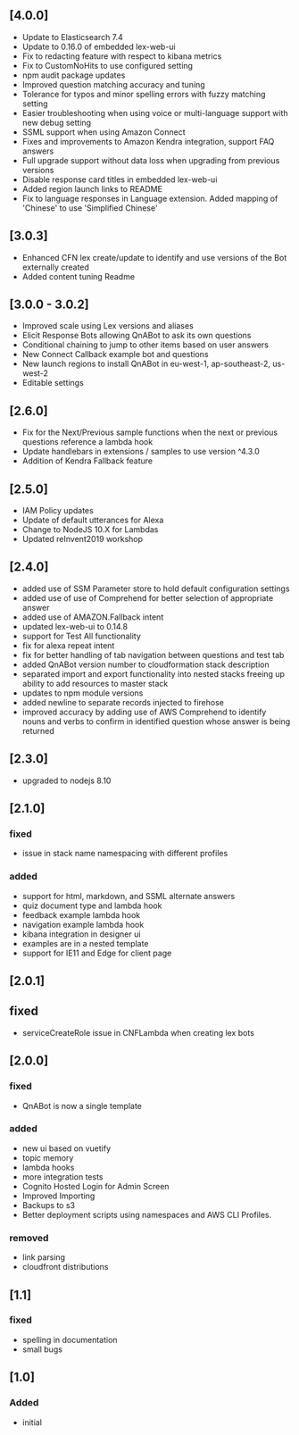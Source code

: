 ## [4.0.0]
- Update to Elasticsearch 7.4
- Update to 0.16.0 of embedded lex-web-ui
- Fix to redacting feature with respect to kibana metrics
- Fix to CustomNoHits to use configured setting
- npm audit package updates
- Improved question matching accuracy and tuning
- Tolerance for typos and minor spelling errors with fuzzy matching setting
- Easier troubleshooting when using voice or multi-language support with new debug setting
- SSML support when using Amazon Connect
- Fixes and improvements to Amazon Kendra integration, support FAQ answers
- Full upgrade support without data loss when upgrading from previous versions
- Disable response card titles in embedded lex-web-ui
- Added region launch links to README
- Fix to language responses in Language extension. Added mapping of 'Chinese' to use 'Simplified Chinese'
## [3.0.3]
- Enhanced CFN lex create/update to identify and use versions of the Bot externally created
- Added content tuning Readme
## [3.0.0 - 3.0.2]
- Improved scale using Lex versions and aliases
- Elicit Response Bots allowing QnABot to ask its own questions
- Conditional chaining to jump to other items based on user answers
- New Connect Callback example bot and questions
- New launch regions to install QnABot in eu-west-1, ap-southeast-2, us-west-2
- Editable settings
## [2.6.0]
- Fix for the Next/Previous sample functions when the next or previous questions reference a lambda hook
- Update handlebars in extensions / samples to use version ^4.3.0
- Addition of Kendra Fallback feature
## [2.5.0]
- IAM Policy updates
- Update of default utterances for Alexa
- Change to NodeJS 10.X for Lambdas
- Updated reInvent2019 workshop
## [2.4.0]
- added use of SSM Parameter store to hold default configuration settings
- added use of use of Comprehend for better selection of appropriate answer 
- added use of AMAZON.Fallback intent
- updated lex-web-ui to 0.14.8
- support for Test All functionality
- fix for alexa repeat intent
- fix for better handling of tab navigation between questions and test tab
- added QnABot version number to cloudformation stack description
- separated import and export functionality into nested stacks freeing up ability to add resources to master stack
- updates to npm module versions
- added newline to separate records injected to firehose
- improved accuracy by adding use of AWS Comprehend to identify nouns and verbs to confirm in identified question whose answer is being returned
## [2.3.0]
- upgraded to nodejs 8.10
## [2.1.0]
### fixed
- issue in stack name namespacing with different profiles

### added
- support for html, markdown, and SSML alternate answers 
- quiz document type and lambda hook
- feedback example lambda hook
- navigation example lambda hook
- kibana integration in designer ui
- examples are in a nested template
- support for IE11 and Edge for client page

## [2.0.1]
## fixed
- serviceCreateRole issue in  CNFLambda when creating lex bots

## [2.0.0]
### fixed
- QnABot is now a single template

### added
- new ui based on vuetify
- topic memory
- lambda hooks
- more integration tests
- Cognito Hosted Login for Admin Screen
- Improved Importing
- Backups to s3
- Better deployment scripts using namespaces and AWS CLI Profiles.

### removed
- link parsing
- cloudfront distributions

## [1.1]
### fixed
- spelling in documentation
- small bugs

## [1.0]
### Added 
- initial
